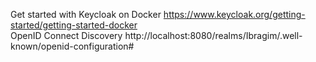 Get started with Keycloak on Docker https://www.keycloak.org/getting-started/getting-started-docker     
OpenID Connect Discovery http://localhost:8080/realms/Ibragim/.well-known/openid-configuration#
